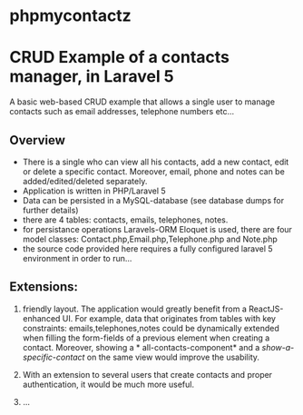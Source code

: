 # phpmycontactz


CRUD Example of a contacts manager, in Laravel 5
==================================================

A basic web-based CRUD example that allows a single user to manage contacts such as email addresses, telephone numbers etc...


## Overview

*  There is a single who can view all his contacts, add a new contact, edit or delete a specific contact. Moreover, email, phone and notes can be added/edited/deleted separately.
* Application is written in PHP/Laravel 5
* Data can be persisted in a MySQL-database (see database dumps for further details)
* there are 4 tables: contacts, emails, telephones, notes. 
* for persistance operations Laravels-ORM Eloquet is used, there are four model classes: Contact.php,Email.php,Telephone.php and Note.php
* the source code provided here requires a fully configured laravel 5 environment in order to run...



## Extensions:

1. friendly layout. The application would greatly benefit from a ReactJS-enhanced UI.
For example, data that originates from tables with key constraints: emails,telephones,notes could be
dynamically extended when filling the form-fields of a previous element when creating a contact.
Moreover, showing a * all-contacts-component* and a *show-a-specific-contact* on the same view would improve the usability.

2. With an extension to several users that create contacts and  proper authentication, it would be much more useful.

3. ...

    
